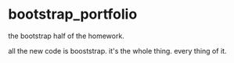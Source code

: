 # bootstrap_portfolio

the bootstrap half of the homework.

all the new code is booststrap. it's the whole thing. every thing of it.
